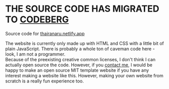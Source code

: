 # THE SOURCE CODE HAS MIGRATED TO [CODEBERG](https://codeberg.org/thairanaru/thairanaru-website)

Source code for [thairanaru.netlify.app](thairanaru.netlify.app)

The website is currently only made up with HTML and CSS with a little bit of plain JavaScript. There is probably a whole ton of caveman code here - look, I am not a programmer.\
Because of the preexisting creative common licenses, I don't think I can actually open source the code. However, if you [contact me](https://thairanaru.netlify.app/social-media.html), I would be happy to make an open source MIT template website if you have any interest making a website like this. However, making your own website from scratch is a really fun experience too.

